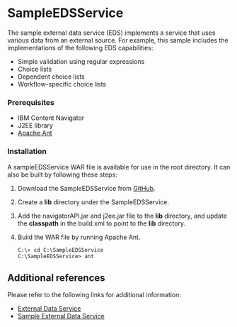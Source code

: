 # SampleEDSService

The sample external data service (EDS) implements a service that uses various data from an external source. For example, this sample includes the implementations of the following EDS capabilities:
* Simple validation using regular expressions
* Choice lists
* Dependent choice lists
* Workflow-specific choice lists

### Prerequisites

* IBM Content Navigator
* J2EE library
* [Apache Ant](http://ant.apache.org/)

### Installation
A sampleEDSService WAR file is available for use in the root directory. It can also be built by following these steps:

1. Download the SampleEDSService from [GitHub](https://github.com/ibm-ecm/ibm-content-navigator-samples/tree/master/SampleEDSService).
2. Create a **lib** directory under the SampleEDSService.
3. Add the navigatorAPI.jar and j2ee.jar file to the **lib** directory, and update the **classpath** in the build.xml to point to the **lib** directory.
4. Build the WAR file by running Apache Ant.

    ```
    C:\> cd C:\SampleEDSService
    C:\SampleEDSService> ant
    ```

## Additional references

Please refer to the following links for additional information:
* [External Data Service](https://www.ibm.com/support/knowledgecenter/SSEUEX_3.0.7/com.ibm.developingeuc.doc/eucap001.htm)
* [Sample External Data Service](https://www.ibm.com/support/knowledgecenter/SSEUEX_3.0.7/com.ibm.developingeuc.doc/eucap005.htm)